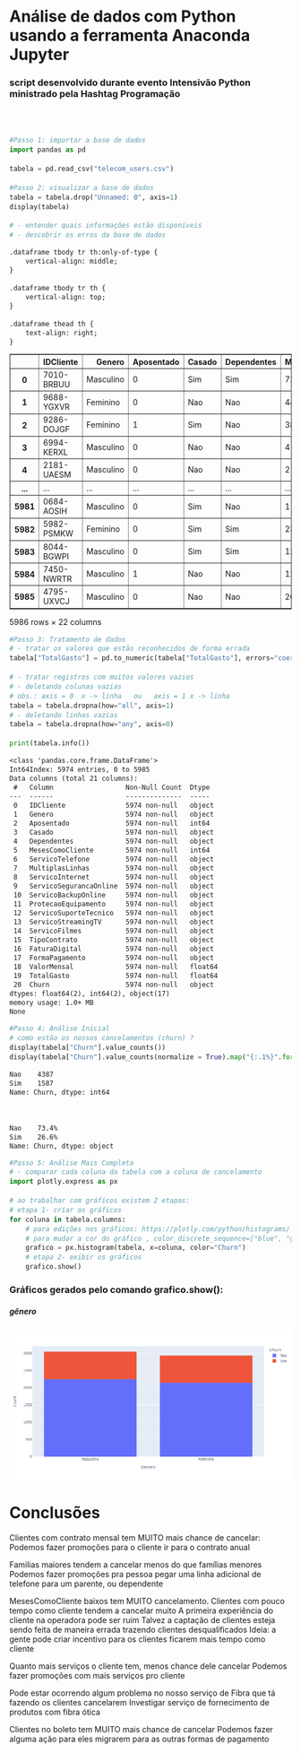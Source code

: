 <h1>Análise de dados com Python usando a ferramenta Anaconda Jupyter</h1>
  <h3>script desenvolvido durante evento Intensivão Python ministrado pela Hashtag Programação</h3>
  <br /> <br />
  
  ```python
#Passo 1: importar a base de dados
import pandas as pd

tabela = pd.read_csv("telecom_users.csv")

#Passo 2: visualizar a base de dados
tabela = tabela.drop("Unnamed: 0", axis=1)
display(tabela)

# - entender quais informações estão disponíveis
# - descobrir os erros da base de dados
```


<div>

    .dataframe tbody tr th:only-of-type {
        vertical-align: middle;
    }

    .dataframe tbody tr th {
        vertical-align: top;
    }

    .dataframe thead th {
        text-align: right;
    }

<table border="1" class="dataframe">
  <thead>
    <tr style="text-align: right;">
      <th></th>
      <th>IDCliente</th>
      <th>Genero</th>
      <th>Aposentado</th>
      <th>Casado</th>
      <th>Dependentes</th>
      <th>MesesComoCliente</th>
      <th>ServicoTelefone</th>
      <th>MultiplasLinhas</th>
      <th>ServicoInternet</th>
      <th>ServicoSegurancaOnline</th>
      <th>...</th>
      <th>ServicoSuporteTecnico</th>
      <th>ServicoStreamingTV</th>
      <th>ServicoFilmes</th>
      <th>TipoContrato</th>
      <th>FaturaDigital</th>
      <th>FormaPagamento</th>
      <th>ValorMensal</th>
      <th>TotalGasto</th>
      <th>Churn</th>
      <th>Codigo</th>
    </tr>
  </thead>
  <tbody>
    <tr>
      <th>0</th>
      <td>7010-BRBUU</td>
      <td>Masculino</td>
      <td>0</td>
      <td>Sim</td>
      <td>Sim</td>
      <td>72</td>
      <td>Sim</td>
      <td>Sim</td>
      <td>Nao</td>
      <td>SemInternet</td>
      <td>...</td>
      <td>SemInternet</td>
      <td>SemInternet</td>
      <td>SemInternet</td>
      <td>2 anos</td>
      <td>Nao</td>
      <td>CartaoCredito</td>
      <td>24.10</td>
      <td>1734.65</td>
      <td>Nao</td>
      <td>NaN</td>
    </tr>
    <tr>
      <th>1</th>
      <td>9688-YGXVR</td>
      <td>Feminino</td>
      <td>0</td>
      <td>Nao</td>
      <td>Nao</td>
      <td>44</td>
      <td>Sim</td>
      <td>Nao</td>
      <td>Fibra</td>
      <td>Nao</td>
      <td>...</td>
      <td>Nao</td>
      <td>Sim</td>
      <td>Nao</td>
      <td>Mensal</td>
      <td>Sim</td>
      <td>CartaoCredito</td>
      <td>88.15</td>
      <td>3973.2</td>
      <td>Nao</td>
      <td>NaN</td>
    </tr>
    <tr>
      <th>2</th>
      <td>9286-DOJGF</td>
      <td>Feminino</td>
      <td>1</td>
      <td>Sim</td>
      <td>Nao</td>
      <td>38</td>
      <td>Sim</td>
      <td>Sim</td>
      <td>Fibra</td>
      <td>Nao</td>
      <td>...</td>
      <td>Nao</td>
      <td>Nao</td>
      <td>Nao</td>
      <td>Mensal</td>
      <td>Sim</td>
      <td>DebitoAutomatico</td>
      <td>74.95</td>
      <td>2869.85</td>
      <td>Sim</td>
      <td>NaN</td>
    </tr>
    <tr>
      <th>3</th>
      <td>6994-KERXL</td>
      <td>Masculino</td>
      <td>0</td>
      <td>Nao</td>
      <td>Nao</td>
      <td>4</td>
      <td>Sim</td>
      <td>Nao</td>
      <td>DSL</td>
      <td>Nao</td>
      <td>...</td>
      <td>Nao</td>
      <td>Nao</td>
      <td>Sim</td>
      <td>Mensal</td>
      <td>Sim</td>
      <td>BoletoEletronico</td>
      <td>55.90</td>
      <td>238.5</td>
      <td>Nao</td>
      <td>NaN</td>
    </tr>
    <tr>
      <th>4</th>
      <td>2181-UAESM</td>
      <td>Masculino</td>
      <td>0</td>
      <td>Nao</td>
      <td>Nao</td>
      <td>2</td>
      <td>Sim</td>
      <td>Nao</td>
      <td>DSL</td>
      <td>Sim</td>
      <td>...</td>
      <td>Nao</td>
      <td>Nao</td>
      <td>Nao</td>
      <td>Mensal</td>
      <td>Nao</td>
      <td>BoletoEletronico</td>
      <td>53.45</td>
      <td>119.5</td>
      <td>Nao</td>
      <td>NaN</td>
    </tr>
    <tr>
      <th>...</th>
      <td>...</td>
      <td>...</td>
      <td>...</td>
      <td>...</td>
      <td>...</td>
      <td>...</td>
      <td>...</td>
      <td>...</td>
      <td>...</td>
      <td>...</td>
      <td>...</td>
      <td>...</td>
      <td>...</td>
      <td>...</td>
      <td>...</td>
      <td>...</td>
      <td>...</td>
      <td>...</td>
      <td>...</td>
      <td>...</td>
      <td>...</td>
    </tr>
    <tr>
      <th>5981</th>
      <td>0684-AOSIH</td>
      <td>Masculino</td>
      <td>0</td>
      <td>Sim</td>
      <td>Nao</td>
      <td>1</td>
      <td>Sim</td>
      <td>Nao</td>
      <td>Fibra</td>
      <td>Sim</td>
      <td>...</td>
      <td>Nao</td>
      <td>Sim</td>
      <td>Sim</td>
      <td>Mensal</td>
      <td>Sim</td>
      <td>BoletoEletronico</td>
      <td>95.00</td>
      <td>95</td>
      <td>Sim</td>
      <td>NaN</td>
    </tr>
    <tr>
      <th>5982</th>
      <td>5982-PSMKW</td>
      <td>Feminino</td>
      <td>0</td>
      <td>Sim</td>
      <td>Sim</td>
      <td>23</td>
      <td>Sim</td>
      <td>Sim</td>
      <td>DSL</td>
      <td>Sim</td>
      <td>...</td>
      <td>Sim</td>
      <td>Sim</td>
      <td>Sim</td>
      <td>2 anos</td>
      <td>Sim</td>
      <td>CartaoCredito</td>
      <td>91.10</td>
      <td>2198.3</td>
      <td>Nao</td>
      <td>NaN</td>
    </tr>
    <tr>
      <th>5983</th>
      <td>8044-BGWPI</td>
      <td>Masculino</td>
      <td>0</td>
      <td>Sim</td>
      <td>Sim</td>
      <td>12</td>
      <td>Sim</td>
      <td>Nao</td>
      <td>Nao</td>
      <td>SemInternet</td>
      <td>...</td>
      <td>SemInternet</td>
      <td>SemInternet</td>
      <td>SemInternet</td>
      <td>Mensal</td>
      <td>Sim</td>
      <td>BoletoEletronico</td>
      <td>21.15</td>
      <td>306.05</td>
      <td>Nao</td>
      <td>NaN</td>
    </tr>
    <tr>
      <th>5984</th>
      <td>7450-NWRTR</td>
      <td>Masculino</td>
      <td>1</td>
      <td>Nao</td>
      <td>Nao</td>
      <td>12</td>
      <td>Sim</td>
      <td>Sim</td>
      <td>Fibra</td>
      <td>Nao</td>
      <td>...</td>
      <td>Nao</td>
      <td>Sim</td>
      <td>Sim</td>
      <td>Mensal</td>
      <td>Sim</td>
      <td>BoletoEletronico</td>
      <td>99.45</td>
      <td>1200.15</td>
      <td>Sim</td>
      <td>NaN</td>
    </tr>
    <tr>
      <th>5985</th>
      <td>4795-UXVCJ</td>
      <td>Masculino</td>
      <td>0</td>
      <td>Nao</td>
      <td>Nao</td>
      <td>26</td>
      <td>Sim</td>
      <td>Nao</td>
      <td>Nao</td>
      <td>SemInternet</td>
      <td>...</td>
      <td>SemInternet</td>
      <td>SemInternet</td>
      <td>SemInternet</td>
      <td>Anual</td>
      <td>Nao</td>
      <td>CartaoCredito</td>
      <td>19.80</td>
      <td>457.3</td>
      <td>Nao</td>
      <td>NaN</td>
    </tr>
  </tbody>
</table>
<p>5986 rows × 22 columns</p>
</div>



```python
#Passo 3: Tratamento de dados
# - tratar os valores que estão reconhecidos de forma errada
tabela["TotalGasto"] = pd.to_numeric(tabela["TotalGasto"], errors="coerce")

# - tratar registros com muitos valores vazios
# - deletando colunas vazias
# obs.: axis = 0  x -> linha   ou   axis = 1 x -> linha
tabela = tabela.dropna(how="all", axis=1)
# - deletando linhas vazias
tabela = tabela.dropna(how="any", axis=0)

print(tabela.info())

```

    <class 'pandas.core.frame.DataFrame'>
    Int64Index: 5974 entries, 0 to 5985
    Data columns (total 21 columns):
     #   Column                  Non-Null Count  Dtype  
    ---  ------                  --------------  -----  
     0   IDCliente               5974 non-null   object 
     1   Genero                  5974 non-null   object 
     2   Aposentado              5974 non-null   int64  
     3   Casado                  5974 non-null   object 
     4   Dependentes             5974 non-null   object 
     5   MesesComoCliente        5974 non-null   int64  
     6   ServicoTelefone         5974 non-null   object 
     7   MultiplasLinhas         5974 non-null   object 
     8   ServicoInternet         5974 non-null   object 
     9   ServicoSegurancaOnline  5974 non-null   object 
     10  ServicoBackupOnline     5974 non-null   object 
     11  ProtecaoEquipamento     5974 non-null   object 
     12  ServicoSuporteTecnico   5974 non-null   object 
     13  ServicoStreamingTV      5974 non-null   object 
     14  ServicoFilmes           5974 non-null   object 
     15  TipoContrato            5974 non-null   object 
     16  FaturaDigital           5974 non-null   object 
     17  FormaPagamento          5974 non-null   object 
     18  ValorMensal             5974 non-null   float64
     19  TotalGasto              5974 non-null   float64
     20  Churn                   5974 non-null   object 
    dtypes: float64(2), int64(2), object(17)
    memory usage: 1.0+ MB
    None
    


```python
#Passo 4: Análise Inicial
# como estão os nossos cancelamentos (churn) ?
display(tabela["Churn"].value_counts())
display(tabela["Churn"].value_counts(normalize = True).map("{:.1%}".format))
```


    Nao    4387
    Sim    1587
    Name: Churn, dtype: int64



    Nao    73.4%
    Sim    26.6%
    Name: Churn, dtype: object



```python
#Passo 5: Análise Mais Completa
# - comparar cada coluna da tabela com a coluna de cancelamento
import plotly.express as px

# ao trabalhar com gráficos existem 2 etapas:
# etapa 1- criar os gráficos
for coluna in tabela.columns:
    # para edições nos gráficos: https://plotly.com/python/histograms/
    # para mudar a cor do gráfico , color_discrete_sequence=["blue", "green"]
    grafico = px.histogram(tabela, x=coluna, color="Churn")
    # etapa 2- exibir os gráficos
    grafico.show()
```
<h3>Gráficos gerados pelo comando grafico.show():</h3>
<h5>gênero</h5>
<img src="https://raw.githubusercontent.com/paulocaetanomt88/analise_de_dados_python/main/graficos/newplot%20(1).png" />


<h1>Conclusões</h1>

Clientes com contrato mensal tem MUITO mais chance de cancelar:
    Podemos fazer promoções para o cliente ir para o contrato anual
    
Familias maiores tendem a cancelar menos do que famílias menores
    Podemos fazer promoções pra pessoa pegar uma linha adicional de telefone para um parente, ou dependente
    
MesesComoCliente baixos tem MUITO cancelamento. Clientes com pouco tempo como cliente tendem a cancelar muito
    A primeira experiência do cliente na operadora pode ser ruim
    Talvez a captação de clientes esteja sendo feita de maneira errada trazendo clientes desqualificados
    Ideia: a gente pode criar incentivo para os clientes ficarem mais tempo como cliente
    
Quanto mais serviços o cliente tem, menos chance dele cancelar
    Podemos fazer promoções com mais serviços pro cliente
    
Pode estar ocorrendo algum problema no nosso serviço de Fibra que tá fazendo os clientes cancelarem
    Investigar serviço de fornecimento de produtos com fibra ótica
    
Clientes no boleto tem MUITO mais chance de cancelar
    Podemos fazer alguma ação para eles migrarem para as outras formas de pagamento


```python

```

